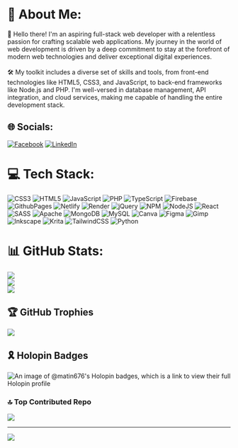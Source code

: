 # 💫 About Me:
👋 Hello there! I'm an aspiring full-stack web developer with a relentless passion for crafting scalable web applications. My journey in the world of web development is driven by a deep commitment to stay at the forefront of modern web technologies and deliver exceptional digital experiences.<br><br>🛠️ My toolkit includes a diverse set of skills and tools, from front-end technologies like HTML5, CSS3, and JavaScript, to back-end frameworks like Node.js and PHP. I'm well-versed in database management, API integration, and cloud services, making me capable of handling the entire development stack.


## 🌐 Socials:
[![Facebook](https://img.shields.io/badge/Facebook-%231877F2.svg?logo=Facebook&logoColor=white)](https://facebook.com/matin.imam) [![LinkedIn](https://img.shields.io/badge/LinkedIn-%230077B5.svg?logo=linkedin&logoColor=white)](https://linkedin.com/in/matinimam) 

# 💻 Tech Stack:
![CSS3](https://img.shields.io/badge/css3-%231572B6.svg?style=plastic&logo=css3&logoColor=white) ![HTML5](https://img.shields.io/badge/html5-%23E34F26.svg?style=plastic&logo=html5&logoColor=white) ![JavaScript](https://img.shields.io/badge/javascript-%23323330.svg?style=plastic&logo=javascript&logoColor=%23F7DF1E) ![PHP](https://img.shields.io/badge/php-%23777BB4.svg?style=plastic&logo=php&logoColor=white) ![TypeScript](https://img.shields.io/badge/typescript-%23007ACC.svg?style=plastic&logo=typescript&logoColor=white) ![Firebase](https://img.shields.io/badge/firebase-%23039BE5.svg?style=plastic&logo=firebase) ![GithubPages](https://img.shields.io/badge/github%20pages-121013?style=plastic&logo=github&logoColor=white) ![Netlify](https://img.shields.io/badge/netlify-%23000000.svg?style=plastic&logo=netlify&logoColor=#00C7B7) ![Render](https://img.shields.io/badge/Render-%46E3B7.svg?style=plastic&logo=render&logoColor=white) ![jQuery](https://img.shields.io/badge/jquery-%230769AD.svg?style=plastic&logo=jquery&logoColor=white) ![NPM](https://img.shields.io/badge/NPM-%23CB3837.svg?style=plastic&logo=npm&logoColor=white) ![NodeJS](https://img.shields.io/badge/node.js-6DA55F?style=plastic&logo=node.js&logoColor=white) ![React](https://img.shields.io/badge/react-%2320232a.svg?style=plastic&logo=react&logoColor=%2361DAFB) ![SASS](https://img.shields.io/badge/SASS-hotpink.svg?style=plastic&logo=SASS&logoColor=white) ![Apache](https://img.shields.io/badge/apache-%23D42029.svg?style=plastic&logo=apache&logoColor=white) ![MongoDB](https://img.shields.io/badge/MongoDB-%234ea94b.svg?style=plastic&logo=mongodb&logoColor=white) ![MySQL](https://img.shields.io/badge/mysql-%2300000f.svg?style=plastic&logo=mysql&logoColor=white) ![Canva](https://img.shields.io/badge/Canva-%2300C4CC.svg?style=plastic&logo=Canva&logoColor=white) ![Figma](https://img.shields.io/badge/figma-%23F24E1E.svg?style=plastic&logo=figma&logoColor=white) ![Gimp](https://img.shields.io/badge/Gimp-657D8B?style=plastic&logo=gimp&logoColor=FFFFFF) ![Inkscape](https://img.shields.io/badge/Inkscape-e0e0e0?style=plastic&logo=inkscape&logoColor=080A13) ![Krita](https://img.shields.io/badge/Krita-203759?style=plastic&logo=krita&logoColor=EEF37B) ![TailwindCSS](https://img.shields.io/badge/tailwindcss-%2338B2AC.svg?style=plastic&logo=tailwind-css&logoColor=white) ![Python](https://img.shields.io/badge/python-%258A2BE2.svg?style=plastic&logo=python&logoColor=white)
# 📊 GitHub Stats:
![](https://github-readme-stats.vercel.app/api?username=matin676&theme=shades-of-purple&hide_border=false&include_all_commits=false&count_private=false)<br/>
![](https://github-readme-streak-stats.herokuapp.com/?user=matin676&theme=shades-of-purple&hide_border=false)<br/>
![](https://github-readme-stats.vercel.app/api/top-langs/?username=matin676&theme=shades-of-purple&hide_border=false&include_all_commits=false&count_private=false&layout=compact)

## 🏆 GitHub Trophies
![](https://github-profile-trophy.vercel.app/?username=matin676&theme=discord&no-frame=true&no-bg=false&margin-w=4)

## 🎗️ Holopin Badges
![An image of @matin676's Holopin badges, which is a link to view their full Holopin profile](https://holopin.me/matin676)

### 🔝 Top Contributed Repo
![](https://github-contributor-stats.vercel.app/api?username=matin676&limit=5&theme=monokai&combine_all_yearly_contributions=true)

---
[![](https://visitcount.itsvg.in/api?id=matin676&icon=2&color=7)](https://visitcount.itsvg.in)
